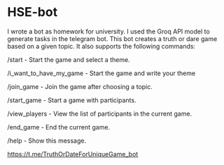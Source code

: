 # HSE-bot
I wrote a bot as homework for university. I used the Groq API model to generate tasks in the telegram bot. This bot creates a truth or dare game based on a given topic. It also supports the following commands:

/start - Start the game and select a theme.

/i_want_to_have_my_game - Start the game and write your theme

/join_game - Join the game after choosing a topic.

/start_game - Start a game with participants.

/view_players - View the list of participants in the current game.

/end_game - End the current game.

/help - Show this message.

https://t.me/TruthOrDateForUniqueGame_bot
